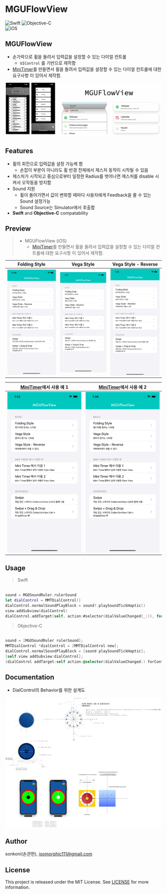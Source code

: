 # MGUFlowView 

![Swift](https://img.shields.io/badge/Swift-F05138?style=flat-square&logo=Swift&logoColor=white)
![Objective-C](https://img.shields.io/badge/Objective--C-3A95E3?style=flat-square&logo=apple&logoColor=white)<br/>
![iOS](https://img.shields.io/badge/IOS-000000?style=flat-square&logo=ios&logoColor=white)

## **MGUFlowView**
- 손가락으로 휠을 돌려서 입력값을 설정할 수 있는 다이얼 컨트롤
    - `UIControl` 를 기반으로 제작함
- [MiniTimer](https://apps.apple.com/app/id1618148240)를 만들면서 휠을 돌려서 입력값을 설정할 수 있는 다이얼 컨트롤에 대한 요구사항 이 있어서 제작함.
<p align="center"><img src="./screenshot/230523b1.jpg" width="500"></p>


## Features
*  휠의 회전으로 입력값을 설정 가능케 함
    * 손잡이 부분이 아니라도 휠 반경 전체에서 제스처 동작이 시작될 수 있음
*  제스처가 시작되고 중심으로부터 일정한 Radius를 벗어나면 제스처를 disable 시켜서 오작동을 방지함    
*  Sound 지원
    * 휠이 돌아가면서 값이 변화할 때마다 사용자에게 Feedback을 줄 수 있는 Sound 설정가능 
    * Sound Source는 Simulator에서 추출함     
*  **Swift** and **Objective-C** compatability


## Preview
> - MGUFlowView (iOS)
>   - [MiniTimer](https://apps.apple.com/app/id1618148240)를 만들면서 휠을 돌려서 입력값을 설정할 수 있는 다이얼 컨트롤에 대한 요구사항 이 있어서 제작함.


Folding Style | Vega Style | Vega Style - Reverse
---|---|---
<img src="./screenshot/Simulator Screen Recording - iPhone 14 - 2023-05-23 at 12.56.13.gif" width="250">|<img src="./screenshot/Simulator Screen Recording - iPhone 14 - 2023-05-23 at 13.12.35.gif" width="250">|<img src="./screenshot/Simulator Screen Recording - iPhone 14 - 2023-05-23 at 13.24.25.gif" width="250">

[MiniTimer](https://apps.apple.com/app/id1618148240)에서 사용 예 1 | [MiniTimer](https://apps.apple.com/app/id1618148240)에서 사용 예 2 
---|---
<img src="./screenshot/Simulator Screen Recording - iPhone 14 - 2023-05-23 at 13.32.30.gif" width="250">|<img src="./screenshot/Simulator Screen Recording - iPhone 14 - 2023-05-23 at 13.38.30.gif" width="250">


## Usage

> Swift
```swift

sound = MGOSoundRuler.rulerSound
let dialControl = MMTDialControl()
dialControl.normalSoundPlayBlock = sound?.playSoundTickHaptic()
view.addSubview(dialControl)
dialControl.addTarget(self, action:#selector(dialValueChanged(_:)), for: .valueChanged)

```

> Objective-C
```objective-c

sound = [MGOSoundRuler rulerSound];
MMTDialControl *dialControl = [MMTDialControl new];
dialControl.normalSoundPlayBlock = [sound playSoundTickHaptic];
[self.view addSubview:dialControl];
[dialControl addTarget:self action:@selector(dialValueChanged:) forControlEvents:UIControlEventValueChanged];

```

## Documentation

- DialControl의 Behavior를 위한 설계도
<img src="./screenshot/230520a2.jpg" width="1000">

## Author

sonkoni(손관현), isomorphic111@gmail.com 

## License

This project is released under the MIT License. See [LICENSE](https://github.com/sonkoni/Collection-of-Toy-Projects/blob/main/LICENSE) for more information.
